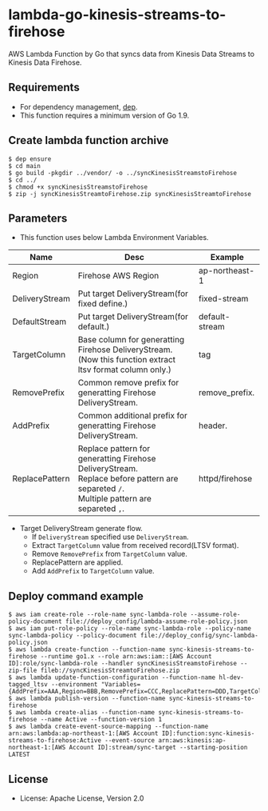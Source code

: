 # lambda-go-kinesis-streams-to-firehose
AWS Lambda Function by Go that syncs data from Kinesis Data Streams to Kinesis Data Firehose.

## Requirements

- For dependency management, [dep](https://github.com/golang/dep).
- This function requires a minimum version of Go 1.9.


## Create lambda function archive

```
$ dep ensure
$ cd main
$ go build -pkgdir ../vendor/ -o ../syncKinesisStreamstoFirehose
$ cd ../
$ chmod +x syncKinesisStreamstoFirehose
$ zip -j syncKinesisStreamtoFirehose.zip syncKinesisStreamtoFirehose
```

## Parameters

- This function uses below Lambda Environment Variables.

| Name | Desc | Example |
|------|------|---------|
| Region | Firehose AWS Region | ap-northeast-1 |
| DeliveryStream | Put target DeliveryStream(for fixed define.) | fixed-stream |
| DefaultStream | Put target DeliveryStream(for default.) | default-stream |
| TargetColumn | Base column for generatting Firehose DeliveryStream.<br>(Now this function extract ltsv format column only.) | tag |
| RemovePrefix | Common remove prefix for generatting Firehose DeliveryStream. | remove_prefix. |
| AddPrefix | Common additional prefix for generatting Firehose DeliveryStream. | header. |
| ReplacePattern | Replace pattern for generatting Firehose DeliveryStream.<br>Replace before pattern are separeted `/`.<br>Multiple pattern are separeted `,`.  | httpd/firehose |

- Target DeliveryStream generate flow.
  - If `DeliveryStream` specified use `DeliveryStream`.
  - Extract `TargetColumn` value from received record(LTSV format).
  - Remove `RemovePrefix` from `TargetColumn` value.
  - ReplacePattern are applied.
  - Add `AddPrefix` to `TargetColumn` value.

## Deploy command example

```
$ aws iam create-role --role-name sync-lambda-role --assume-role-policy-document file://deploy_config/lambda-assume-role-policy.json
$ aws iam put-role-policy --role-name sync-lambda-role --policy-name sync-lambda-policy --policy-document file://deploy_config/sync-lambda-policy.json
$ aws lambda create-function --function-name sync-kinesis-streams-to-firehose --runtime go1.x --role arn:aws:iam::[AWS Account ID]:role/sync-lambda-role --handler syncKinesisStreamstoFirehose --zip-file fileb://syncKinesisStreamtoFirehose.zip
$ aws lambda update-function-configuration --function-name hl-dev-tagged_ltsv --environment "Variables={AddPrefix=AAA,Region=BBB,RemovePrefix=CCC,ReplacePattern=DDD,TargetColumn=EEE,DeliveryStream=FFF,DefaultStream=GGG}"
$ aws lambda publish-version --function-name sync-kinesis-streams-to-firehose
$ aws lambda create-alias --function-name sync-kinesis-streams-to-firehose --name Active --function-version 1
$ aws lambda create-event-source-mapping --function-name arn:aws:lambda:ap-northeast-1:[AWS Account ID]:function:sync-kinesis-streams-to-firehose:Active --event-source arn:aws:kinesis:ap-northeast-1:[AWS Account ID]:stream/sync-target --starting-position LATEST
```

## License

- License: Apache License, Version 2.0